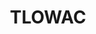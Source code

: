 ---
title: TLOWAC
github: https://github.com/TLOWAC
mode: dark
transition: 1s
score: 51.9
archetype:
- Little Bit of Everything
---